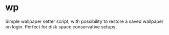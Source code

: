# wp
Simple wallpaper setter script, with possibility to restore a saved wallpaper on login. Perfect for disk space conservative setups.
